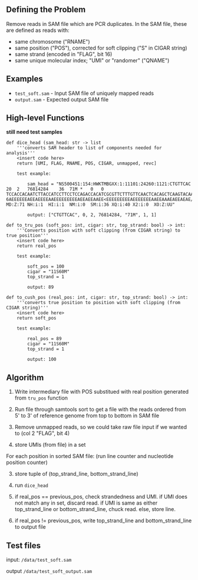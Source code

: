 ## Defining the Problem

Remove reads in SAM file which are PCR duplicates. In the SAM file, these are defined as reads with:

* same chromosome ("RNAME")
* same position ("POS"), corrected for soft clipping ("S" in CIGAR string)
* same strand (encoded in "FLAG", bit 16)
* same unique molecular index; "UMI" or "randomer" ("QNAME")

## Examples

* `test_soft.sam` - Input SAM file of uniquely mapped reads
* `output.sam` - Expected output SAM file

## High-level Functions

**still need test samples**

	def dice_head (sam_head: str -> list
		'''converts SAM header to list of components needed for analysis'''
		<insert code here>
		return [UMI, FLAG, RNAME, POS, CIGAR, unmapped, revc]
		
		test example: 
			
			sam_head = "NS500451:154:HWKTMBGXX:1:11101:24260:1121:CTGTTCAC	20	2	76814284	36	71M	*	0	0	TCCACCACAATCTTACCATCCTTCCTCCAGACCACATCGCGTTCTTTGTTCAACTCACAGCTCAAGTACAA	6AEEEEEEAEEAEEEEAAEEEEEEEEEAEEAEEAAEE<EEEEEEEEEAEEEEEEEAAEEAAAEAEEAEAE/	MD:Z:71	NH:i:1	HI:i:1	NM:i:0	SM:i:36	XQ:i:40	X2:i:0	XO:Z:UU"
			
			output: ["CTGTTCAC", 0, 2, 76814284, "71M", 1, 1]

	def to_tru_pos (soft_pos: int, cigar: str, top_strand: bool) -> int:
		'''Converts position with soft clipping (from CIGAR string) to true position'''
		<insert code here>
		return real_pos

		test example:

			soft_pos = 100
			cigar = "11S60M"
			top_strand = 1

			output: 89

	def to_cush_pos (real_pos: int, cigar: str, top_strand: bool) -> int:
		'''converts true position to position with soft clipping (from CIGAR string)'''
		<insert code here>
		return soft_pos

		test example: 

			real_pos = 89
			cigar = "11S60M"
			top_strand = 1

			output: 100

## Algorithm

1. Write intermediary file with POS substitued with real position generated from `tru_pos` function

2. Run file through samtools sort to get a file with the reads ordered from 5' to 3' of reference genome from top to bottom in SAM file

1. Remove unmapped reads, so we could take raw file input if we wanted to (col 2 "FLAG", bit 4)

2. store UMIs (from file) in a set

For each position in sorted SAM file: (run line counter and nucleotide position counter)

3. store tuple of (top_strand_line, bottom_strand_line)

4. run `dice_head` 

5. if real_pos == previous_pos, check strandedness and UMI. if UMI does not match any in set, discard read. if UMI is same as either top_strand_line or bottom_strand_line, chuck read. else, store line. 

6. if real_pos != previous_pos, write top_strand_line and bottom_strand_line to output file

## Test files

input: `/data/test_soft.sam`

output `/data/test_soft_output.sam`
